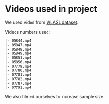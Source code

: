 # Videos used in project

We used vidos from [WLASL dataset](https://github.com/dxli94/WLASL).

Videos numbers used:
```
|- 05844.mp4
|- 05847.mp4
|- 05848.mp4
|- 05849.mp4
|- 05851.mp4
|- 05856.mp4
|- 07779.mp4
|- 07780.mp4
|- 07781.mp4
|- 07782.mp4
|- 07787.mp4
|- 07791.mp4
```

We also filmed ourselves to increase sample size.